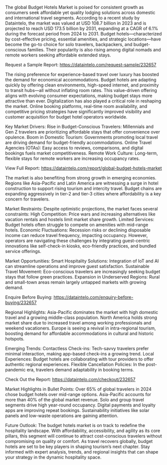The global Budget Hotels Market is poised for consistent growth as consumers seek affordable yet quality lodging solutions across domestic and international travel segments. According to a recent study by Dataintelo, the market was valued at USD 108.7 billion in 2023 and is projected to reach USD 173.5 billion by 2031, expanding at a CAGR of 6.1% during the forecast period from 2024 to 2031.
Budget hotels—characterized by cost-effective pricing, essential amenities, and strategic locations—have become the go-to choice for solo travelers, backpackers, and budget-conscious families. Their popularity is also rising among digital nomads and remote workers seeking affordable extended stays.

Request a Sample Report: https://dataintelo.com/request-sample/232657

The rising preference for experience-based travel over luxury has boosted the demand for economical accommodations. Budget hotels are adapting quickly by offering clean environments, high-speed internet, and proximity to transit hubs—all without inflating room rates. This value-driven offering aligns with evolving consumer expectations, making budget stays more attractive than ever.
Digitalization has also played a critical role in reshaping the market. Online booking platforms, real-time room availability, and competitive pricing strategies have significantly improved visibility and customer acquisition for budget hotel operators worldwide.

Key Market Drivers:
Rise in Budget-Conscious Travelers: Millennials and Gen Z travelers are prioritizing affordable stays that offer convenience over opulence.
Boom in Domestic Tourism: Governments promoting local travel are driving demand for budget-friendly accommodations.
Online Travel Agencies (OTAs): Easy access to reviews, comparisons, and digital bookings fuels market competitiveness.
Remote Work Culture: Long-term, flexible stays for remote workers are increasing occupancy rates.

View Full Report: https://dataintelo.com/report/global-budget-hotels-market

The market is also benefiting from strong growth in emerging economies. Regions like Asia-Pacific and Latin America are witnessing a surge in hotel construction to support rising tourism and intercity travel. Budget chains are expanding aggressively in tier-2 and tier-3 cities where affordability is a key concern for travelers.

Market Restraints:
Despite optimistic projections, the market faces several constraints:
High Competition: Price wars and increasing alternatives like vacation rentals and hostels limit market share growth.
Limited Services: Budget hotels often struggle to compete on amenities with mid-range hotels.
Economic Fluctuations: Recession risks or declining disposable income can reduce travel frequency, impacting occupancy.
However, operators are navigating these challenges by integrating guest-centric innovations like self-check-in kiosks, eco-friendly practices, and bundled service offerings.

Market Opportunities:
Smart Hospitality Solutions: Integration of IoT and AI can streamline operations and improve guest satisfaction.
Sustainable Travel Movement: Eco-conscious travelers are increasingly seeking budget stays that follow green practices.
Expansion in Underserved Regions: Rural and small-town areas remain largely untapped markets with growing demand.

Enquire Before Buying: https://dataintelo.com/enquiry-before-buying/232657

Regional Highlights:
Asia-Pacific dominates the market with high domestic travel and a growing middle-class population.
North America holds strong market share due to increased travel among working professionals and weekend vacationers.
Europe is seeing a revival in intra-regional tourism, boosting demand for affordable accommodations in cultural and historic hotspots.

Emerging Trends:
Contactless Check-ins: Tech-savvy travelers prefer minimal interaction, making app-based check-ins a growing trend.
Local Experiences: Budget hotels are collaborating with tour providers to offer authentic regional experiences.
Flexible Cancellation Policies: In the post-pandemic era, travelers demand adaptability in booking terms.

Check Out the Report: https://dataintelo.com/checkout/232657

Market Highlights in Bullet Points:
Over 65% of global travelers in 2024 chose budget hotels over mid-range options.
Asia-Pacific accounts for more than 40% of the global market revenue.
Solo and group travel segments drive high year-round occupancy.
Digital payments and loyalty apps are improving repeat bookings.
Sustainability initiatives like solar panels and low-waste operations are gaining attention.

Future Outlook:
The budget hotels market is on track to redefine the hospitality landscape. With affordability, accessibility, and agility as its core pillars, this segment will continue to attract cost-conscious travelers without compromising on quality or comfort. As travel recovers globally, budget hotels are set to be key players in shaping tourism’s next chapter.
Stay informed with expert analysis, trends, and regional insights that can shape your strategy in the dynamic hospitality space.

